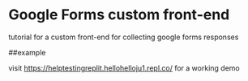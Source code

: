 # Google Forms custom front-end

tutorial for a custom front-end for collecting google forms responses

##example

visit https://helptestingreplit.hellohelloju1.repl.co/ for a working demo
